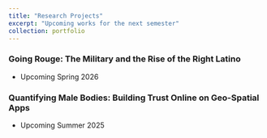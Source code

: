 ```yaml
---
title: "Research Projects"
excerpt: "Upcoming works for the next semester"
collection: portfolio
---
```


### Going Rouge: The Military and the Rise of the Right Latino
- Upcoming Spring 2026

### Quantifying Male Bodies: Building Trust Online on Geo-Spatial Apps
- Upcoming Summer 2025
